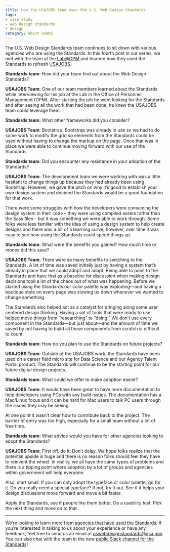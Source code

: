 ```yaml
---
title: How the USAJOBS team uses the U.S. Web Design Standards
tags:
- case study
- web design standards
- design
category: About USWDS
---
```

The U.S. Web Design Standards team continues to sit down with various agencies who are using the Standards. In this fourth post in our series, we met with the team at the [Lab@OPM](https://lab.opm.gov/) and learned how they used the Standards to refresh [USAJOBS](https://www.usajobs.gov/).

**Standards team**: How did your team find out about the Web Design Standards?

**USAJOBS Team**: One of our team members learned about the Standards while interviewing for his job at the Lab in the Office of Personnel Management (OPM). After starting the job he went looking for the Standards and after seeing all the work that had been done, he knew the USAJOBS team could leverage them.

**Standards team**: What other frameworks did you consider?

**USAJOBS Team**: Bootstrap. Bootstrap was already in use so we had to do some work to modify the grid so elements from the Standards could be used without having to change the markup on the page. Once that was in place we were able to continue moving forward with our use of the Standards.

**Standards team**: Did you encounter any resistance in your adoption of the Standards?

**USAJOBS Team**: The development team we were working with was a little hesitant to change things up because they had already been using Bootstrap. However, we gave the pitch on why it’s good to establish your own design system and decided the Standards would be a good foundation for that work.

There were some struggles with how the developers were consuming the design system in their code – they were using compiled assets rather than the Sass files – but it was something we were able to work through. Some folks were less familiar with the idea of using a design system to help create designs and there was a bit of a learning curve, however, over time it was easy to see how using the Standards could speed things up.

**Standards team**: What were the benefits you gained? How much time or money did this save?

**USAJOBS Team**: There were so many benefits to switching to the Standards. A lot of time was saved initially just by having a system that’s already in place that we could adopt and adapt. Being able to point to the Standards and have that as a baseline for discussion when making design decisions took a lot of the chaos out of what was happening. Before we started using the Standards our color palette was exploding—and having a boutique style on every page was slowing us down whenever we wanted to change something.

The Standards also helped act as a catalyst for bringing along some user centered design thinking. Having a set of tools that were ready to use helped move things from “researching” to “doing.” We don’t use every component in the Standards—but just about—and the amount of time we saved by not having to build all those components from scratch is difficult to count.

**Standards team**: How do you plan to use the Standards on future projects?

**USAJOBS Team**: Outside of the USAJOBS work, the Standards have been used on a career field micro site for Data Science and our Agency Talent Portal product. The Standards will continue to be the starting point for our future digital design projects.

**Standards team**: What could we offer to make adoption easier?

**USAJOBS Team**: It would have been great to have more documentation to help developers using PCs with any build issues. The documentation has a Mac/Linux focus and it can be hard for Mac users to talk PC users through the issues they may be seeing.

At one point it wasn’t clear how to contribute back to the project. The barrier of entry was too high, especially for a small team without a lot of free time.

**Standards team**: What advice would you have for other agencies looking to adopt the Standards?

**USAJOBS Team**: First off, do it. Don’t delay. We hope folks realize that the potential upside is huge and there is no reason folks should feel they have to reinvent the wheel. In reality, we all have the same types of problems and there is a tipping point where adoption by a lot of groups and agencies within government will help everyone.

Also, start small. If you can only adopt the typeface or color palette, go for it. Do you really need a special typeface? If not, try it out. See if it helps your design discussions move forward and move a bit faster.

Apply the Standards, see if people like them better. Do a usability test. Pick the next thing and move on to that.


---

We’re looking to learn more [from agencies that have used the Standards](/getting-started/showcase/); if you’re interested in talking to us about your experience or have any feedback, feel free to send us an email at [uswebdesignstandards@gsa.gov](mailto:uswebdesignstandards@gsa.gov). You can also chat with the team in the new [public Slack channel for the Standards](https://chat.18f.gov/)!

